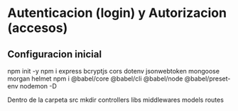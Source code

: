 # Autenticacion (login) y Autorizacion (accesos)

## Configuracion inicial 

npm init -y 
npm i express bcryptjs cors dotenv jsonwebtoken mongoose morgan helmet
npm i @babel/core @babel/cli @babel/node @babel/preset-env nodemon -D

Dentro de la carpeta src
mkdir controllers libs middlewares models routes
